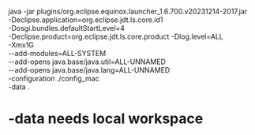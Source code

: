 java -jar plugins/org.eclipse.equinox.launcher_1.6.700.v20231214-2017.jar \
  -Declipse.application=org.eclipse.jdt.ls.core.id1 \
  -Dosgi.bundles.defaultStartLevel=4 \
  -Declipse.product=org.eclipse.jdt.ls.core.product 
  -Dlog.level=ALL \
  -Xmx1G \
  --add-modules=ALL-SYSTEM \
  --add-opens java.base/java.util=ALL-UNNAMED \
  --add-opens java.base/java.lang=ALL-UNNAMED \
  -configuration ./config_mac \
  -data .

  # -data needs local workspace
  
